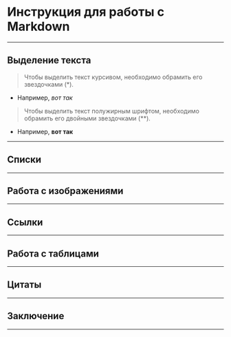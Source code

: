 # Инструкция для работы с Markdown
---
## Выделение текста
>Чтобы выделить текст курсивом, необходимо обрамить его звездочками (*). 
* Например, *вот так*
>Чтобы выделить текст полужирным шрифтом, необходимо обрамить его двойными звездочками (**).
* Например, **вот так**
---
## Списки
---
## Работа с изображениями
---
## Ссылки
---
## Работа с таблицами
---
## Цитаты
---
## Заключение
---